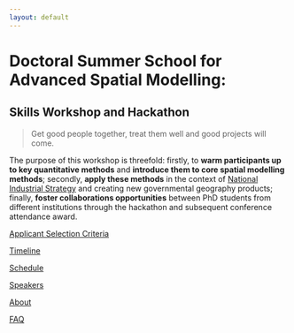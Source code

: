 ```yaml
---
layout: default
---
```


# Doctoral Summer School for Advanced Spatial Modelling: 

## Skills Workshop and Hackathon 

> Get good people together, treat them well and good projects will come.  

The purpose of this workshop is threefold: firstly, to **warm participants up to key quantitative methods** and **introduce them to core spatial modelling methods**; secondly, **apply these methods** in the context of <a href="https://www.gov.uk/government/topical-events/the-uks-industrial-strategy">National Industrial Strategy</a> and creating new governmental geography products; finally, **foster collaborations opportunities** between PhD students from different institutions through the hackathon and subsequent conference attendance award. 

[Applicant Selection Criteria](./p_criteria.html)

[Timeline](./p_timeline.html)

[Schedule](./p_schedule.html)

[Speakers](./p_speakers.html)

[About](./p_about.html)

[FAQ](./p_FAQ.html)



